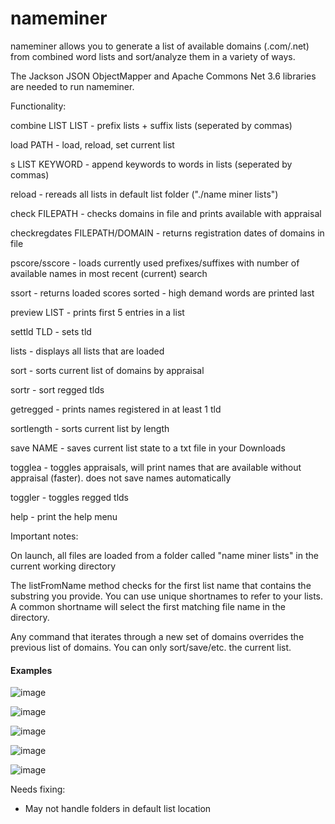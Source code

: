 # nameminer
nameminer allows you to generate a list of available domains (.com/.net) from combined word lists and sort/analyze them in a variety of ways.

The Jackson JSON ObjectMapper and Apache Commons Net 3.6 libraries are needed to run nameminer.

Functionality:

combine LIST LIST - prefix lists + suffix lists (seperated by commas)

load PATH - load, reload, set current list

s LIST KEYWORD - append keywords to words in lists (seperated by commas)

reload - rereads all lists in default list folder ("./name miner lists")

check FILEPATH - checks domains in file and prints available with appraisal

checkregdates FILEPATH/DOMAIN - returns registration dates of domains in file

pscore/sscore - loads currently used prefixes/suffixes with number of available names in most recent (current) search

ssort - returns loaded scores sorted - high demand words are printed last

preview LIST - prints first 5 entries in a list

settld TLD - sets tld

lists - displays all lists that are loaded

sort - sorts current list of domains by appraisal

sortr - sort regged tlds

getregged - prints names registered in at least 1 tld

sortlength - sorts current list by length

save NAME - saves current list state to a txt file in your Downloads

togglea - toggles appraisals, will print names that are available without appraisal (faster). does not save names automatically

toggler - toggles regged tlds

help - print the help menu

Important notes:

On launch, all files are loaded from a folder called "name miner lists" in the current working directory

The listFromName method checks for the first list name that contains the substring you provide. You can use unique shortnames to refer to your lists. A common shortname will select the first matching file name in the directory.

Any command that iterates through a new set of domains overrides the previous list of domains. You can only sort/save/etc. the current list.

#### Examples
![image](https://user-images.githubusercontent.com/52234395/216752372-2abd4a92-17bf-4726-9c96-a6f3523ad54a.png)

![image](https://user-images.githubusercontent.com/52234395/216752383-81fb9de6-c41d-4ec1-919d-b22405ee29e2.png)

![image](https://user-images.githubusercontent.com/52234395/216752389-78117ef3-3b32-42c7-871c-b35afe2d8e7c.png)

![image](https://user-images.githubusercontent.com/52234395/216752405-7dbd95a1-a3af-44b6-9784-9175f9a35e79.png)

![image](https://user-images.githubusercontent.com/52234395/216752427-bd1f1009-a699-40fa-a733-515523c535df.png)


Needs fixing:

- May not handle folders in default list location
